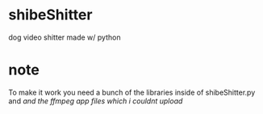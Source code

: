 # shibeShitter
dog video shitter made w/ python

# note
To make it work you need a bunch of the libraries inside of shibeShitter.py and *and the ffmpeg app files which i couldnt upload*
